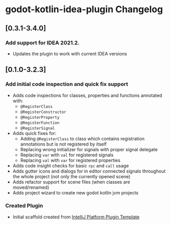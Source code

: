 <!-- Keep a Changelog guide -> https://keepachangelog.com -->

# godot-kotlin-idea-plugin Changelog

## [0.3.1-3.4.0]
### Add support for IDEA 2021.2.
- Updates the plugin to work with current IDEA versions

## [0.1.0-3.2.3]
### Add initial code inspection and quick fix support
- Adds code inspections for classes, properties and functions annotated with:
    - `@RegisterClass`
    - `@RegisterConstructor`
    - `@RegisterProperty`
    - `@RegisterFunction`
    - `@RegisterSignal`
- Adds quick fixes for:
    - Adding `@RegisterClass` to class which contains registration annotations but is not registered by itself
    - Replacing wrong initializer for signals with proper signal delegate
    - Replacing `var` with `val` for registered signals
    - Replacing `val` with `var` for registered properties
- Adds code insight checks for basic `rpc` and `call` usage
- Adds gutter icons and dialogs for in editor connected signals throughout the whole project (not only the currently opened scene)
- Adds refactor support for scene files (when classes are moved/renamed)
- Adds project wizard to create new godot kotlin jvm projects

### Created Plugin
- Initial scaffold created from [IntelliJ Platform Plugin Template](https://github.com/JetBrains/intellij-platform-plugin-template)
